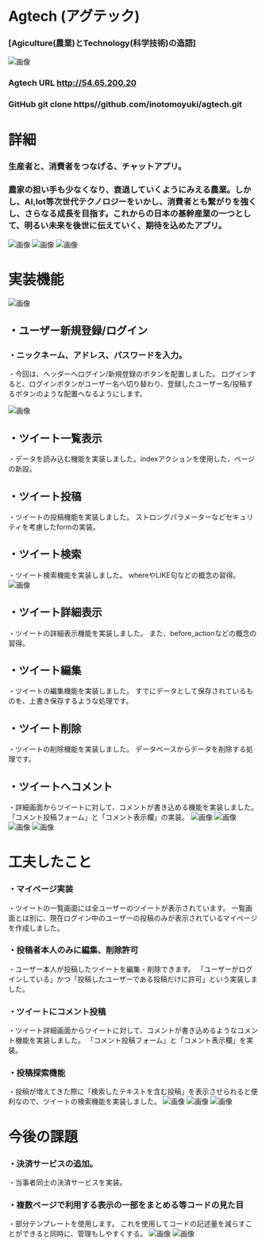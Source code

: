 # Agtech (アグテック)  
### [Agiculture(農業)とTechnology(科学技術)の造語]

![画像](https://encrypted-tbn0.gstatic.com/images?q=tbn%3AANd9GcQWUkrryinpp3nwHELaek25_Ki7ywO0tCes6Q&usqp=CAU)


### Agtech URL **http://54.65.200.20**    
### GitHub **git clone    https//github.com/inotomoyuki/agtech.git**

# 詳細

### 生産者と、消費者をつなげる、チャットアプリ。  
### 農家の担い手も少なくなり、衰退していくようにみえる農業。しかし、AI,Iot等次世代テクノロジーをいかし、消費者とも繋がりを強くし、さらなる成長を目指す。これからの日本の基幹産業の一つとして、明るい未来を後世に伝えていく、期待を込めたアプリ。

![画像](https://encrypted-tbn0.gstatic.com/images?q=tbn%3AANd9GcS8D5t9Lk5WVrS0m18W4etUDEg4bDkC80LscA&usqp=CAU)
![画像](https://encrypted-tbn0.gstatic.com/images?q=tbn%3AANd9GcTv3Caaui4pAyUomuCxwIxYkWXjAaYGiaGkiw&usqp=CAU)
![画像](https://encrypted-tbn0.gstatic.com/images?q=tbn%3AANd9GcRmWP3JyyKNqEuJZtdj4bR5nZM6iN5wWmjqVw&usqp=CAU)

# 実装機能

![画像](https://i.gyazo.com/f566c7a768ee9d89e56f37d3bc109146.gif)
## ・ユーザー新規登録/ログイン  
### ・ニックネーム、アドレス、パスワードを入力。
・今回は、ヘッダーへログイン/新規登録のボタンを配置しました。
ログインすると、ログインボタンがユーザー名へ切り替わり、登録したユーザー名/投稿するボタンのような配置へなるようにします。

![画像](https://i.gyazo.com/d244df89370000aad05cc9283f2c1984.gif)
## ・ツイート一覧表示
・データを読み込む機能を実装しました。indexアクションを使用した、ページの新設。
## ・ツイート投稿
・ツイートの投稿機能を実装しました。
ストロングパラメーターなどセキュリティを考慮したformの実装。
## ・ツイート検索
・ツイート検索機能を実装しました。
whereやLIKE句などの概念の習得。
![画像](https://i.gyazo.com/f0cc213f2ec07c5cbf15cbc9ddab0246.gif)
## ・ツイート詳細表示
・ツイートの詳細表示機能を実装しました。
また、before_actionなどの概念の習得。
## ・ツイート編集
・ツイートの編集機能を実装しました。
すでにデータとして保存されているものを、上書き保存するような処理です。
## ・ツイート削除
・ツイートの削除機能を実装しました。
データベースからデータを削除する処理です。
## ・ツイートへコメント
・詳細画面からツイートに対して、コメントが書き込める機能を実装しました。
「コメント投稿フォーム」と「コメント表示欄」の実装。
![画像](https://encrypted-tbn0.gstatic.com/images?q=tbn%3AANd9GcSr15zQ4KMi5BpfnPUCzGZOumra6px-9EOg0g&usqp=CAU)
![画像](https://encrypted-tbn0.gstatic.com/images?q=tbn%3AANd9GcQCraISnBf-ZLwdRBldWfN3InpQkChFezztMg&usqp=CAU)
![画像](https://encrypted-tbn0.gstatic.com/images?q=tbn%3AANd9GcSbUC8PXjIxVZ5twMLVal_xKR4rccQYyzr7eA&usqp=CAU)
![画像](https://encrypted-tbn0.gstatic.com/images?q=tbn%3AANd9GcSkORfo7Z5wZOfgGF2gYFOABXxZCAUGD6f5kg&usqp=CAU)

# 工夫したこと
### ・マイページ実装 
・ツイートの一覧画面には全ユーザーのツイートが表示されています。
一覧画面とは別に、現在ログイン中のユーザーの投稿のみが表示されているマイページを作成しました。
### ・投稿者本人のみに編集、削除許可
・ユーザー本人が投稿したツイートを編集・削除できます。
「ユーザーがログインしている」かつ「投稿したユーザーである投稿だけに許可」という実装しました。
### ・ツイートにコメント投稿
・ツイート詳細画面からツイートに対して、コメントが書き込めるようなコメント機能を実装しました。
「コメント投稿フォーム」と「コメント表示欄」を実装。
### ・投稿探索機能
・投稿が増えてきた際に「検索したテキストを含む投稿」を表示させられると便利なので、ツイートの検索機能を実装しました。
![画像](https://encrypted-tbn0.gstatic.com/images?q=tbn%3AANd9GcTomHZWRVrgUqeD3liXWKEcAEQn2vzWXQOeHw&usqp=CAU)
![画像](https://encrypted-tbn0.gstatic.com/images?q=tbn%3AANd9GcS5xR5_i-efySL45hMEWO7ELK6QCRsOyrtZZw&usqp=CAU)
![画像](https://encrypted-tbn0.gstatic.com/images?q=tbn%3AANd9GcTomHZWRVrgUqeD3liXWKEcAEQn2vzWXQOeHw&usqp=CAU)
# 今後の課題
### ・決済サービスの追加。 
・当事者同士の決済サービスを実装。
### ・複数ページで利用する表示の一部をまとめる等コードの見た目
・部分テンプレートを使用します。
これを使用してコードの記述量を減らすことができると同時に、管理もしやすくする。
![画像](https://d1f5hsy4d47upe.cloudfront.net/35/35026fc91177fc4bd56f03a7b71d1beb_t.jpeg)
![画像](https://encrypted-tbn0.gstatic.com/images?q=tbn%3AANd9GcSp9ywP5OTqPNAphElXbZUeI-7y1X3K5fYoLA&usqp=CAU)




